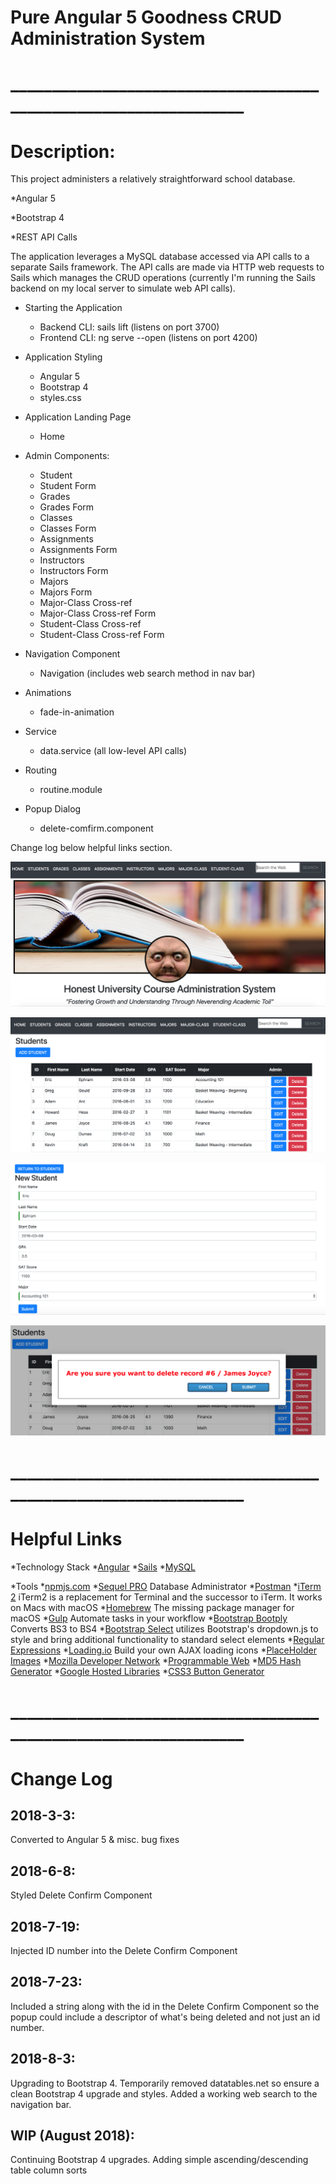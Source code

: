 # Pure Angular 5 Goodness CRUD Administration System

# _________________________________________________________________
# Description:

This project administers a relatively straightforward school database. 

*Angular 5

*Bootstrap 4

*REST API Calls

The application leverages a MySQL database accessed via API calls to a separate Sails framework. The API calls are made via HTTP web requests to Sails which manages the CRUD operations (currently I'm running the Sails backend on my local server to simulate web API calls).

* Starting the Application
    * Backend CLI: sails lift (listens on port 3700)
    * Frontend CLI: ng serve --open (listens on port 4200)

* Application Styling
    * Angular 5 
    * Bootstrap 4
    * styles.css

* Application Landing Page
    * Home

* Admin Components: 
    * Student
    * Student Form
    * Grades
    * Grades Form
    * Classes
    * Classes Form
    * Assignments
    * Assignments Form
    * Instructors
    * Instructors Form
    * Majors
    * Majors Form
    * Major-Class Cross-ref
    * Major-Class Cross-ref Form
    * Student-Class Cross-ref
    * Student-Class Cross-ref Form

* Navigation Component
    * Navigation (includes web search method in nav bar)

* Animations
    * fade-in-animation

* Service
    * data.service (all low-level API calls)

* Routing
    * routine.module

* Popup Dialog
    * delete-comfirm.component

Change log below helpful links section.

![Admin SS](./Student-Admin-SS.png)

![Admin SS Student Inq](./Student-Admin-SS-Inq.png)

![Admin SS Student Inq](./Student-Admin-SS-Edit.png)

![Admin SS Student Inq](./Student-Admin-SS-Del.png)

# _________________________________________________________________
# Helpful Links

*Technology Stack
    *[Angular](https://angular.io/guide/quickstart)
    *[Sails](https://sailsjs.com/get-started)
    *[MySQL](https://www.mysql.com/)

*Tools
    *[npmjs.com](https://www.npmjs.com/)
    *[Sequel PRO](https://www.sequelpro.com/) Database Administrator
    *[Postman](https://www.getpostman.com/)
    *[iTerm 2](https://www.iterm2.com/) iTerm2 is a replacement for Terminal and the successor to iTerm. It works on Macs with macOS
    *[Homebrew](https://docs.brew.sh/) The missing package manager for macOS
    *[Gulp](https://gulpjs.com/) Automate tasks in your workflow
    *[Bootstrap Bootply](http://upgrade-bootstrap.bootply.com/) Converts BS3 to BS4
    *[Bootstrap Select](https://silviomoreto.github.io/bootstrap-select/) utilizes Bootstrap's dropdown.js to style and bring additional functionality to standard select elements
    *[Regular Expressions](http://regexr.com/)
    *[Loading.io](https://loading.io/) Build your own AJAX loading icons
    *[PlaceHolder Images](https://placeholder.com/)
    *[Mozilla Developer Network](https://developer.mozilla.org/en-US/)
    *[Programmable Web](https://www.programmableweb.com/category/all/apis)
    *[MD5 Hash Generator](http://www.md5hashgenerator.com/)
    *[Google Hosted Libraries](https://developers.google.com/speed/libraries/)
    *[CSS3 Button Generator](https://www.designrush.com/resources/css3buttongenerator)

# _________________________________________________________________
# Change Log

## 2018-3-3: 
Converted to Angular 5 & misc. bug fixes 

## 2018-6-8: 
Styled Delete Confirm Component

## 2018-7-19: 
Injected ID number into the Delete Confirm Component

## 2018-7-23: 
Included a string along with the id in the Delete Confirm Component so the popup could include a descriptor of what's being deleted and not just an id number.

## 2018-8-3: 
Upgrading to Bootstrap 4. Temporarily removed datatables.net so ensure a clean Bootstrap 4 upgrade and styles. Added a working web search to the navigation bar.

## WIP (August 2018): 
Continuing Bootstrap 4 upgrades. 
Adding simple ascending/descending table column sorts
